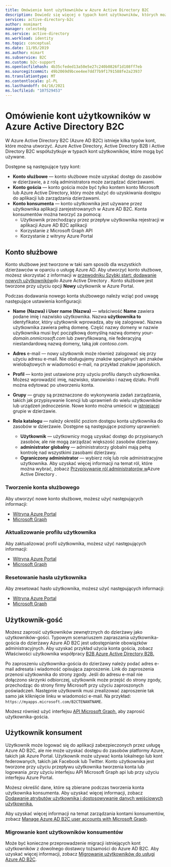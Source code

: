 ```yaml
---
title: Omówienie kont użytkowników w Azure Active Directory B2C
description: Dowiedz się więcej o typach kont użytkowników, których można używać w Azure Active Directory B2C.
services: active-directory-b2c
author: msmimart
manager: celestedg
ms.service: active-directory
ms.workload: identity
ms.topic: conceptual
ms.date: 11/05/2019
ms.author: mimart
ms.subservice: B2C
ms.custom: b2c-support
ms.openlocfilehash: 4b35cfeded13a50e5e27c240b0826f1d108ff7eb
ms.sourcegitcommit: 49b2069d9bcee4ee7dd77b9f1791588fe2a23937
ms.translationtype: MT
ms.contentlocale: pl-PL
ms.lasthandoff: 04/16/2021
ms.locfileid: "107529453"
---
```

# <a name="overview-of-user-accounts-in-azure-active-directory-b2c"></a>Omówienie kont użytkowników w Azure Active Directory B2C

W Azure Active Directory B2C (Azure AD B2C) istnieje kilka typów kont, które można utworzyć. Azure Active Directory, Active Directory B2B i Active Directory B2C współużytkuje w typach kont użytkowników, które mogą być używane.

Dostępne są następujące typy kont:

- **Konto służbowe** — konto służbowe może uzyskać dostęp do zasobów w dzierżawie, a z rolą administratora może zarządzać dzierżawami.
- **Konto gościa** — konto gościa może być tylko kontem konto Microsoft lub Azure Active Directory, który może służyć do uzyskiwania dostępu do aplikacji lub zarządzania dzierżawami.
- **Konto konsumenta** — konto użytkownika jest używane przez użytkownika aplikacji zarejestrowanych w Azure AD B2C. Konta konsumentów można tworzyć za pomocą:
  - Użytkownik przechodzący przez przepływ użytkownika rejestracji w aplikacji Azure AD B2C aplikacji
  - Korzystanie z Microsoft Graph API
  - Korzystanie z witryny Azure Portal

## <a name="work-account"></a>Konto służbowe

Konto służbowe jest tworzone w taki sam sposób dla wszystkich dzierżawców w oparciu o usługę Azure AD. Aby utworzyć konto służbowe, możesz skorzystać z informacji w [przewodniku Szybki start: dodawanie nowych użytkowników](../active-directory/fundamentals/add-users-azure-active-directory.md)do Azure Active Directory . Konto służbowe jest tworzone przy użyciu opcji **Nowy** użytkownik w Azure Portal.

Podczas dodawania nowego konta służbowego należy wziąć pod uwagę następujące ustawienia konfiguracji:

- **Name** **(Nazwa) i User name (Nazwa)** — właściwość **Name** zawiera podane imię i nazwisko użytkownika. Nazwa **użytkownika to** identyfikator, który użytkownik wprowadza, aby się zalogować. Nazwa użytkownika zawiera pełną domenę. Część nazwy domeny w nazwie użytkownika musi być początkową domyślną nazwą domeny *your-domain.onmicrosoft.com* lub [](../active-directory/fundamentals/add-custom-domain.md) zweryfikowaną, nie federacyjną niestandardową nazwą domeny, taką *jak contoso.com*. 
- **Adres** e-mail — nowy użytkownik może również zalogować się przy użyciu adresu e-mail. Nie obsługujemy znaków specjalnych ani znaków wielobajtowych w wiadomości e-mail, na przykład znaków japońskich.
- **Profil** — konto jest ustawione przy użyciu profilu danych użytkownika. Możesz wprowadzić imię, nazwisko, stanowisko i nazwę działu. Profil można edytować po utworzeniu konta.
- **Grupy** — grupy są przeznaczone do wykonywania zadań zarządzania, takich jak przypisywanie licencji lub uprawnień do wielu użytkowników lub urządzeń jednocześnie. Nowe konto można umieścić w [istniejącej](../active-directory/fundamentals/active-directory-groups-create-azure-portal.md) grupie w dzierżawie.
- **Rola katalogu** — należy określić poziom dostępu konta użytkownika do zasobów w dzierżawie. Dostępne są następujące poziomy uprawnień:

    - **Użytkownik** — użytkownicy mogą uzyskać dostęp do przypisanych zasobów, ale nie mogą zarządzać większość zasobów dzierżawy.
    - **administrator globalny** — administratorzy globalni mają pełną kontrolę nad wszystkimi zasobami dzierżawy.
    - **Ograniczony administrator** — wybierz rolę lub role administracyjne użytkownika. Aby uzyskać więcej informacji na temat ról, które można wybrać, zobacz [Przypisywanie ról administratorów w](../active-directory/roles/permissions-reference.md)Azure Active Directory .

### <a name="create-a-work-account"></a>Tworzenie konta służbowego

Aby utworzyć nowe konto służbowe, możesz użyć następujących informacji:

- [Witryna Azure Portal](../active-directory/fundamentals/add-users-azure-active-directory.md)
- [Microsoft Graph](/graph/api/user-post-users)

### <a name="update-a-user-profile"></a>Aktualizowanie profilu użytkownika

Aby zaktualizować profil użytkownika, możesz użyć następujących informacji:

- [Witryna Azure Portal](../active-directory/fundamentals/active-directory-users-profile-azure-portal.md)
- [Microsoft Graph](/graph/api/user-update)

### <a name="reset-a-password-for-a-user"></a>Resetowanie hasła użytkownika

Aby zresetować hasło użytkownika, możesz użyć następujących informacji:

- [Witryna Azure Portal](../active-directory/fundamentals/active-directory-users-reset-password-azure-portal.md)
- [Microsoft Graph](/graph/api/user-update)

## <a name="guest-user"></a>Użytkownik-gość

Możesz zaprosić użytkowników zewnętrznych do dzierżawy jako użytkowników-gości. Typowym scenariuszem zapraszania użytkownika-gościa do dzierżawy Azure AD B2C jest udostępnianie obowiązków administracyjnych. Aby uzyskać przykład użycia konta gościa, zobacz Właściwości użytkownika współpracy [B2B Azure Active Directory B2B.](../active-directory/external-identities/user-properties.md)

Po zaproszeniu użytkownika-gościa do dzierżawy należy podać adres e-mail adresata i wiadomość opisująca zaproszenie. Link do zaproszenia przenosi użytkownika do strony zgody. Jeśli do adresu e-mail nie dołączono skrzynki odbiorczej, użytkownik może przejść do strony zgody, przechodząc do strony firmy Microsoft przy użyciu zaproszonych poświadczeń. Następnie użytkownik musi zrealizować zaproszenie tak samo jak kliknięcie linku w wiadomości e-mail. Na przykład: `https://myapps.microsoft.com/B2CTENANTNAME`.

Możesz również użyć interfejsu [API Microsoft Graph,](/graph/api/invitation-post) aby zaprosić użytkownika-gościa.

## <a name="consumer-user"></a>Użytkownik konsument

Użytkownik może logować się do aplikacji zabezpieczonych przez usługę Azure AD B2C, ale nie może uzyskać dostępu do zasobów platformy Azure, takich jak Azure Portal. Użytkownik może używać konta lokalnego lub kont federowanych, takich jak Facebook lub Twitter. Konto użytkownika jest tworzone przy użyciu przepływu użytkownika tworzenia konta lub logowania [,](user-flow-overview.md)przy użyciu interfejsu API Microsoft Graph api lub przy użyciu interfejsu Azure Portal.

Możesz określić dane, które są zbierane podczas tworzenia konta użytkownika konsumenta. Aby uzyskać więcej informacji, zobacz [Dodawanie atrybutów użytkownika i dostosowywanie danych wejściowych użytkownika.](configure-user-input.md)

Aby uzyskać więcej informacji na temat zarządzania kontami konsumentów, zobacz [Manage Azure AD B2C user accounts with Microsoft Graph](./microsoft-graph-operations.md).

### <a name="migrate-consumer-user-accounts"></a>Migrowanie kont użytkowników konsumentów

Może być konieczne przeprowadzenie migracji istniejących kont użytkowników z dowolnego dostawcy tożsamości do Azure AD B2C. Aby uzyskać więcej informacji, zobacz [Migrowanie użytkowników do usługi Azure AD B2C](user-migration.md).
